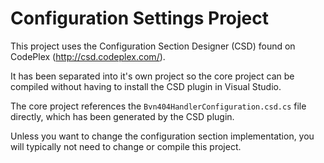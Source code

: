 # Configuration Settings Project
This project uses the Configuration Section Designer (CSD) found on CodePlex (http://csd.codeplex.com/).

It has been separated into it's own project so the core project can be compiled without having to install the CSD plugin in Visual Studio.

The core project references the `Bvn404HandlerConfiguration.csd.cs` file directly, which has been generated by the CSD plugin.

Unless you want to change the configuration section implementation, you will typically not need to change or compile this project.